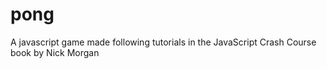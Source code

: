# pong
A javascript game made following tutorials in the JavaScript Crash Course book by Nick Morgan
